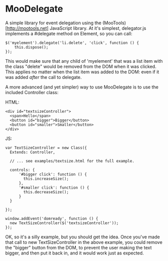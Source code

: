 MooDelegate
===========

A simple library for event delegation using the 
(MooTools)[http://mootools.net] JavaScript library. At it's simplest, 
delegator.js implements a #delegate method on Element, so you can call:

    $('myelement').delegate('li.delete', 'click', function () {
        this.dispose();
    });

This would make sure that any child of 'myelement' that was a list item with 
the class "delete" would be removed from the DOM when it was clicked. This 
applies no matter when the list item was added to the DOM: even if it was 
added *after* the call to delegate.

A more advanced (and yet simpler) way to use MooDelegate is to use the 
included Controller class:

HTML:

    <div id="textsizeController">
      <span>Hello</span>
      <button id="bigger">Bigger</button>
      <button id="smaller">Smaller</button>
    </div>

JS:

    var TextSizeController = new Class({
      Extends: Controller,
      
      // ... see examples/textsize.html for the full example.
      
      controls: {
          '#bigger click': function () {
            this.increaseSize();
          },
          '#smaller click': function () {
            this.decreaseSize();
          }
      }
  
    });

    window.addEvent('domready', function () {
      new TextSizeController($('textsizeController'));
    });


OK, so it's a silly example, but you should get the idea. Once you've made
that call to new TextSizeController in the above example, you could remove the
"bigger" button from the DOM, to prevent the user making the text bigger, and then put it back in, and it would work just as expected.

